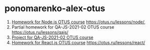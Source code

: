 # ponomarenko-alex-otus

1. [Homework for Node.js OTUS course](node/README.md) https://otus.ru/lessons/node/, 
2. Partial homework for QA-JS-2021-02 OTUS course https://otus.ru/lessons/qajs/
3. [Project for QA-JS-2021-02 OTUS course](qa-js-2021-02/qa-js-project/README.md)
4. [Homework for React.js OTUS course](react-2021-09/README.md) https://otus.ru/lessons/react/
